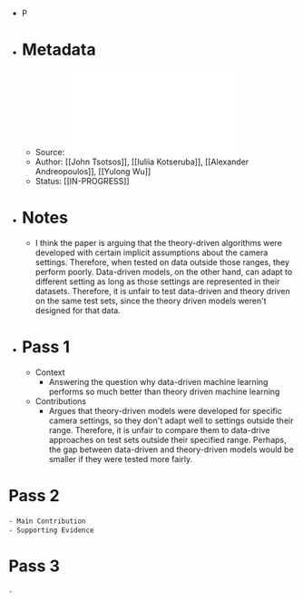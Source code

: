 - P
- # Metadata
	- Source: ![A Possible Reason for why Data-Driven Beats Theory-Driven Computer Vision.pdf](../assets/A_Possible_Reason_for_why_Data-Driven_Beats_Theory-Driven_Computer_Vision_1683816979289_0.pdf)
	- Author: [[John Tsotsos]], [[Iuliia Kotseruba]], [[Alexander Andreopoulos]], [[Yulong Wu]]
	- Status: [[IN-PROGRESS]]
- # Notes
	- I think the paper is arguing that the theory-driven algorithms were developed with certain implicit assumptions about the camera settings. Therefore, when tested on data outside those ranges, they perform poorly. Data-driven models, on the other hand, can adapt to different setting as long as those settings are represented in their datasets. Therefore, it is unfair to test data-driven and theory driven on the same test sets, since the theory driven models weren't designed for that data.
- # Pass 1
	- Context
		- Answering the question why data-driven machine learning performs so much better than theory driven machine learning
	- Contributions
		- Argues that theory-driven models were developed for specific camera settings, so they don't adapt well to settings outside their range. Therefore, it is unfair to compare them to data-drive approaches on test sets outside their specified range. Perhaps, the gap between data-driven and theory-driven models would be smaller if they were tested more fairly.
# Pass 2
	- Main Contribution
	- Supporting Evidence
# Pass 3
	-